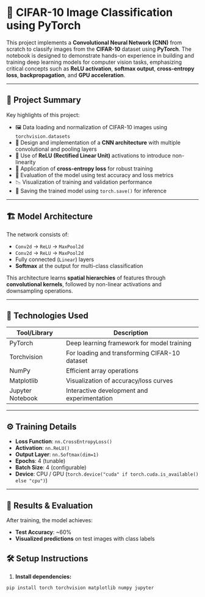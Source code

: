 # 🧠 CIFAR-10 Image Classification using PyTorch

This project implements a **Convolutional Neural Network (CNN)** from scratch to classify images from the **CIFAR-10** dataset using **PyTorch**. The notebook is designed to demonstrate hands-on experience in building and training deep learning models for computer vision tasks, emphasizing critical concepts such as **ReLU activation**, **softmax output**, **cross-entropy loss**, **backpropagation**, and **GPU acceleration**.

---

## 📌 Project Summary

Key highlights of this project:

- 🖼️ Data loading and normalization of CIFAR-10 images using `torchvision.datasets`
- 🧠 Design and implementation of a **CNN architecture** with multiple convolutional and pooling layers
- 🔁 Use of **ReLU (Rectified Linear Unit)** activations to introduce non-linearity
- 🧮 Application of **cross-entropy loss**  for robust training
- 🎯 Evaluation of the model using test accuracy and loss metrics
- 📉 Visualization of training and validation performance
- 💾 Saving the trained model using `torch.save()` for inference

---

## 🏗️ Model Architecture

The network consists of:

- `Conv2d` → `ReLU` → `MaxPool2d`
- `Conv2d` → `ReLU` → `MaxPool2d`
- Fully connected (`Linear`) layers
- **Softmax** at the output for multi-class classification

This architecture learns **spatial hierarchies** of features through **convolutional kernels**, followed by non-linear activations and downsampling operations.

---

## 🔧 Technologies Used

| Tool/Library   | Description                                    |
|----------------|------------------------------------------------|
| PyTorch        | Deep learning framework for model training     |
| Torchvision    | For loading and transforming CIFAR-10 dataset  |
| NumPy          | Efficient array operations                     |
| Matplotlib     | Visualization of accuracy/loss curves          |
| Jupyter Notebook | Interactive development and experimentation |

---

## ⚙️ Training Details

- **Loss Function**: `nn.CrossEntropyLoss()`  
- **Activation**: `nn.ReLU()`  
- **Output Layer**: `nn.Softmax(dim=1)`  
- **Epochs**: 4 (tunable)
- **Batch Size**: 4 (configurable)
- **Device**: CPU / GPU (`torch.device("cuda" if torch.cuda.is_available() else "cpu")`)

---

## 🧪 Results & Evaluation

After training, the model achieves:

- **Test Accuracy**: ~60% 
- **Visualized predictions** on test images with class labels


## 🛠️ Setup Instructions

1. **Install dependencies:**

```bash
pip install torch torchvision matplotlib numpy jupyter

